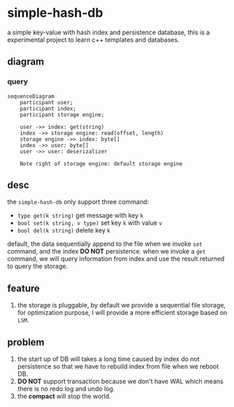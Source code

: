 # simple-hash-db

a simple key-value with hash index and persistence database, this is a experimental project to learn c++ templates and databases.

## diagram

### query

```mermaid
sequenceDiagram
    participant user;
    participant index;
    participant storage engine;

    user ->> index: get(string)
    index ->> storage engine: read(offset, length)
    storage engine ->> index: byte[]
    index ->> user: byte[]
    user ->> user: deserizalizer
    
    Note right of storage engine: default storage engine
```

## desc

the `simple-hash-db` only support three command:

- `type get(k string)` get message with key `k`
- `bool set(k string, v type)` set key `k` with value `v`
- `bool del(k string)` delete key `k`

default, the data sequentially append to the file when we invoke `set` command, and the index **DO NOT** persistence. when we invoke a `get` command, we will query information from index and use the result returned to query the storage.

## feature

1. the storage is pluggable, by default we provide a sequential file storage, for optimization purpose, I will provide a more efficient storage based on `LSM`.

## problem

1. the start up of DB will takes a long time caused by index do not persistence so that we have to rebuild index from file when we reboot DB.
2. **DO NOT** support transaction because we don't have WAL which means there is no redo log and undo log.
3. the **compact** will stop the world.